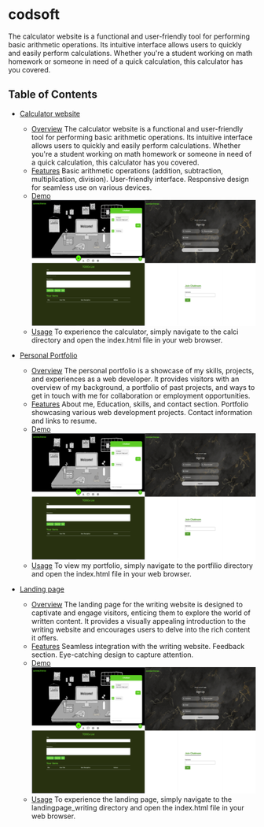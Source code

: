 # codsoft
The calculator website is a functional and user-friendly tool for performing basic arithmetic operations. Its intuitive interface allows users to quickly and easily perform calculations. Whether you're a student working on math homework or someone in need of a quick calculation, this calculator has you covered.

## Table of Contents

- [Calculator website](#Calculator-website)
  - [Overview](#overview)
    The calculator website is a functional and user-friendly tool for performing basic arithmetic operations. Its intuitive interface allows users to quickly and easily perform calculations. Whether you're a student working on math homework or someone in need of a quick calculation, this calculator has you covered.
  - [Features](#features)
    Basic arithmetic operations (addition, subtraction, multiplication, division).
User-friendly interface.
Responsive design for seamless use on various devices.
  - [Demo](#demo)
    ![image](https://github.com/divyasp25/ConnectVerse/blob/f5ccfce97bb1a6d4832c075a14481ecd11783cb7/website.png)
  - [Usage](#usage)
    To experience the calculator, simply navigate to the calci directory and open the index.html file in your web browser.

- [Personal Portfolio](#Personal-Portfolio)
  - [Overview](#overview)
    The personal portfolio is a showcase of my skills, projects, and experiences as a web developer. It provides visitors with an overview of my background, a portfolio of past projects, and ways to get in touch with me for collaboration or employment opportunities.
  - [Features](#features)
    About me, Education, skills, and contact section.
Portfolio showcasing various web development projects.
Contact information and links to resume.
  - [Demo](#demo)
    ![image](https://github.com/divyasp25/ConnectVerse/blob/f5ccfce97bb1a6d4832c075a14481ecd11783cb7/website.png)
  - [Usage](#usage)
    To view my portfolio, simply navigate to the portfilio directory and open the index.html file in your web browser.
    
- [Landing page](#Landing-page)
  - [Overview](#overview)
    The landing page for the writing website is designed to captivate and engage visitors, enticing them to explore the world of written content. It provides a visually appealing introduction to the writing website and encourages users to delve into the rich content it offers.
  - [Features](#features)
   Seamless integration with the writing website. Feedback section. Eye-catching design to capture attention.
  - [Demo](#demo)
    ![image](https://github.com/divyasp25/ConnectVerse/blob/f5ccfce97bb1a6d4832c075a14481ecd11783cb7/website.png)
  - [Usage](#usage)
    To experience the landing page, simply navigate to the landingpage_writing directory and open the index.html file in your web browser.


